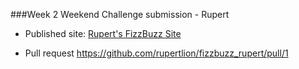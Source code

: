 ###Week 2 Weekend Challenge submission - Rupert

* Published site: [Rupert's FizzBuzz Site](https://rupertlion.github.io/fizzbuzz_temp_deployment/)

* Pull request https://github.com/rupertlion/fizzbuzz_rupert/pull/1